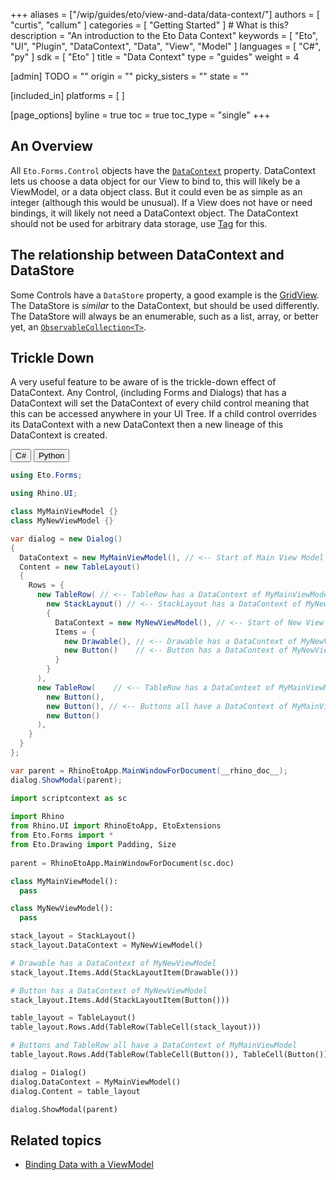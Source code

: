 +++
aliases = ["/wip/guides/eto/view-and-data/data-context/"]
authors = [ "curtis", "callum" ]
categories = [ "Getting Started" ] # What is this?
description = "An introduction to the Eto Data Context"
keywords = [ "Eto", "UI", "Plugin", "DataContext", "Data", "View", "Model" ]
languages = [ "C#", "py" ]
sdk = [ "Eto" ]
title = "Data Context"
type = "guides"
weight = 4

[admin]
TODO = ""
origin = ""
picky_sisters = ""
state = ""

[included_in]
platforms = [ ]

[page_options]
byline = true
toc = true
toc_type = "single"
+++

<!-- cs -- Tested on Win/Mac -->
<!-- cs -- TODO : DataStore examples and best practices -->

## An Overview
All `Eto.Forms.Control` objects have the [`DataContext`](http://pages.picoe.ca/docs/api/html/P_Eto_Forms_BindableWidget_DataContext.htm) property.
DataContext lets us choose a data object for our View to bind to, this will likely be a ViewModel, or a data object class. But it could even be as simple as an integer (although this would be unusual).
If a View does not have or need bindings, it will likely not need a DataContext object.
The DataContext should not be used for arbitrary data storage, use [Tag](http://pages.picoe.ca/docs/api/html/P_Eto_Forms_Control_Tag.htm) for this.

## The relationship between DataContext and DataStore
Some Controls have a `DataStore` property, a good example is the [GridView](http://pages.picoe.ca/docs/api/html/T_Eto_Forms_GridView.htm).
The DataStore is _similar_ to the DataContext, but should be used differently.
The DataStore will always be an enumerable, such as a list, array, or better yet, an [`ObservableCollection<T>`](https://learn.microsoft.com/en-us/dotnet/api/system.collections.objectmodel.observablecollection-1?view=net-7.0).

## Trickle Down
A very useful feature to be aware of is the trickle-down effect of DataContext.
Any Control, (including Forms and Dialogs) that has a DataContext will set the DataContext of every child control meaning that this can be accessed anywhere in your UI Tree.
If a child control overrides its DataContext with a new DataContext then a new lineage of this DataContext is created.


<div class="codetab">
  <button class="tablinks1" onclick="openCodeTab(event, 'cs1')" id="defaultOpen1">C#</button>
  <button class="tablinks1" onclick="openCodeTab(event, 'py1')">Python</button>
</div>

<div class="tab-content">
  <div class="codetab-content1" id="cs1">

```cs
using Eto.Forms;

using Rhino.UI;

class MyMainViewModel {}
class MyNewViewModel {}

var dialog = new Dialog()
{
  DataContext = new MyMainViewModel(), // <-- Start of Main View Model
  Content = new TableLayout()
  {
    Rows = {
      new TableRow( // <-- TableRow has a DataContext of MyMainViewModel
        new StackLayout() // <-- StackLayout has a DataContext of MyNewViewModel
        {
          DataContext = new MyNewViewModel(), // <-- Start of New View Model
          Items = {
            new Drawable(), // <-- Drawable has a DataContext of MyNewViewModel
            new Button()    // <-- Button has a DataContext of MyNewViewModel
          }
        }
      ),
      new TableRow(    // <-- TableRow has a DataContext of MyMainViewModel
        new Button(), 
        new Button(), // <-- Buttons all have a DataContext of MyMainViewModel
        new Button()
      ),
    }
  }
};

var parent = RhinoEtoApp.MainWindowForDocument(__rhino_doc__);
dialog.ShowModal(parent);
```

</div>
<div class="codetab-content1" id="py1">

```py
import scriptcontext as sc
 
import Rhino
from Rhino.UI import RhinoEtoApp, EtoExtensions
from Eto.Forms import *
from Eto.Drawing import Padding, Size
 
parent = RhinoEtoApp.MainWindowForDocument(sc.doc)

class MyMainViewModel():
  pass

class MyNewViewModel():
  pass

stack_layout = StackLayout()
stack_layout.DataContext = MyNewViewModel()

# Drawable has a DataContext of MyNewViewModel
stack_layout.Items.Add(StackLayoutItem(Drawable()))

# Button has a DataContext of MyNewViewModel
stack_layout.Items.Add(StackLayoutItem(Button()))

table_layout = TableLayout()
table_layout.Rows.Add(TableRow(TableCell(stack_layout)))

# Buttons and TableRow all have a DataContext of MyMainViewModel
table_layout.Rows.Add(TableRow(TableCell(Button()), TableCell(Button()), TableCell(Button())))

dialog = Dialog()
dialog.DataContext = MyMainViewModel()
dialog.Content = table_layout

dialog.ShowModal(parent)
```
  </div>
</div>

## Related topics

- [Binding Data with a ViewModel](../binding/)
